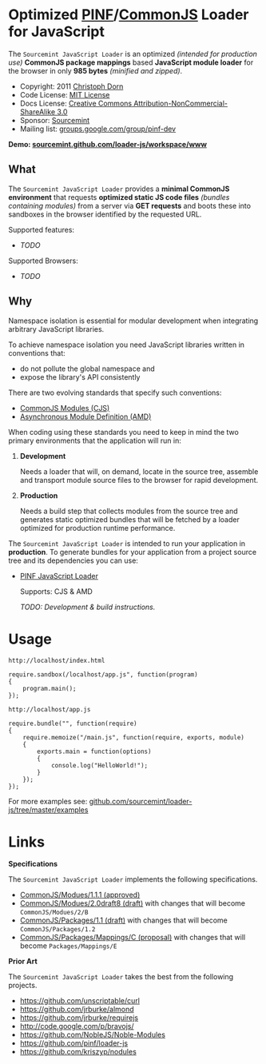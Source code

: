 Optimized [PINF](http://pinf.org/)/[CommonJS](http://commonjs.org/) Loader for JavaScript
=========================================================================================

The `Sourcemint JavaScript Loader` is an optimized *(intended for production use)* **CommonJS package mappings** based **JavaScript module loader** for the browser in only **985 bytes** *(minified and zipped)*.

  * Copyright: 2011 [Christoph Dorn](http://www.christophdorn.com/)
  * Code License: [MIT License](http://www.opensource.org/licenses/mit-license.php)
  * Docs License: [Creative Commons Attribution-NonCommercial-ShareAlike 3.0](http://creativecommons.org/licenses/by-nc-sa/3.0/)
  * Sponsor: [Sourcemint](http://sourcemint.com/)
  * Mailing list: [groups.google.com/group/pinf-dev](http://groups.google.com/group/pinf-dev/)

**Demo: [sourcemint.github.com/loader-js/workspace/www](http://sourcemint.github.com/loader-js/workspace/www/index.html)**

What
----

The `Sourcemint JavaScript Loader` provides a **minimal CommonJS environment** that requests **optimized static JS code files** *(bundles containing modules)* from a server via **GET requests** and boots these into sandboxes in the browser identified by the requested URL.

Supported features:

  * *TODO*

Supported Browsers:

  * *TODO*


Why
---

Namespace isolation is essential for modular development when integrating arbitrary JavaScript libraries.

To achieve namespace isolation you need JavaScript libraries written in conventions that:
  
  * do not pollute the global namespace and 
  * expose the library's API consistently

There are two evolving standards that specify such conventions:

  * [CommonJS Modules (CJS)](http://wiki.commonjs.org/wiki/Modules/1.1)
  * [Asynchronous Module Definition (AMD)](http://wiki.commonjs.org/wiki/Modules/AsynchronousDefinition)

When coding using these standards you need to keep in mind the two primary environments that the application will run in:

  1) **Development**

     Needs a loader that will, on demand, locate in the source tree, assemble and transport module source files to the browser for rapid development.

  2) **Production**

	 Needs a build step that collects modules from the source tree and generates static optimized bundles that will be fetched
	 by a loader optimized for production runtime performance.

The `Sourcemint JavaScript Loader` is intended to run your application in **production**. To generate bundles for your application
from a project source tree and its dependencies you can use:

  * [PINF JavaScript Loader](https://github.com/pinf/loader-js)

    Supports: CJS & AMD

	*TODO: Development & build instructions.*


Usage
=====

`http://localhost/index.html`

	require.sandbox(/localhost/app.js", function(program)
	{
		program.main();
	});

`http://localhost/app.js`

	require.bundle("", function(require)
	{
		require.memoize("/main.js", function(require, exports, module)
		{
			exports.main = function(options)
			{
				console.log("HelloWorld!");
			}
		});
	});

For more examples see: [github.com/sourcemint/loader-js/tree/master/examples](https://github.com/sourcemint/loader-js/tree/master/examples)


Links
=====

**Specifications**

The `Sourcemint JavaScript Loader` implements the following specifications.

  * [CommonJS/Modues/1.1.1 (approved)](http://wiki.commonjs.org/wiki/Modules/1.1.1)
  * [CommonJS/Modues/2.0draft8 (draft)](http://www.page.ca/~wes/CommonJS/modules-2.0-draft8/) with changes that will become `CommonJS/Modues/2/B`
  * [CommonJS/Packages/1.1 (draft)](http://wiki.commonjs.org/wiki/Packages/1.1) with changes that will become `CommonJS/Packages/1.2`
  * [CommonJS/Packages/Mappings/C (proposal)](http://wiki.commonjs.org/wiki/Packages/Mappings/C) with changes that will become `Packages/Mappings/E`

**Prior Art**

The `Sourcemint JavaScript Loader` takes the best from the following projects.

  * https://github.com/unscriptable/curl
  * https://github.com/jrburke/almond
  * https://github.com/jrburke/requirejs
  * http://code.google.com/p/bravojs/
  * https://github.com/NobleJS/Noble-Modules
  * https://github.com/pinf/loader-js
  * https://github.com/kriszyp/nodules
